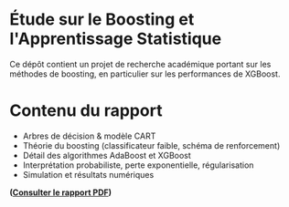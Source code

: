 # Étude sur le Boosting et l'Apprentissage Statistique

Ce dépôt contient un projet de recherche académique portant sur les méthodes de boosting, en particulier sur les performances de XGBoost.

# Contenu du rapport

- Arbres de décision & modèle CART
- Théorie du boosting (classificateur faible, schéma de renforcement)
- Détail des algorithmes AdaBoost et XGBoost
- Interprétation probabiliste, perte exponentielle, régularisation
- Simulation et résultats numériques

**([Consulter le rapport PDF](https://github.com/AlexisSorre/boosting-xgboost-recherche/blob/main/TER-3.pdf))**
